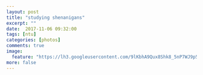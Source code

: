 ```yaml
---
layout: post
title: "studying shenanigans"
excerpt: ""
date:  2017-11-06 09:32:00
tags: [ntu]
categories: [photos]
comments: true
image:
  feature: "https://lh3.googleusercontent.com/9lKbhA9Qux8Shk8_5nP7WJ9p5dMX51BuQqS0XuW04KtwG5wR3s37jANFB3ewi6ASixNGOno9Ej1CJsgte8U3PTxVFdsE1WBY-Hr0UctyB6FjBTIxpMsswupBL-c3Xd2PCneO39copz_UfqDkJ0S-yfGHGDfQbC0F67DYtg-PCFzmgFnsvDlzUQRTI4NhgcEgHgmEIVCE9EZ4i8jvxM50V9Ou073b9jVchR91Iy31hApCbP7GtESmLEpNOQaElGDPXpqbcNXGMwqK6NutItzQdQuqvm-4E69OCul72B5-x1Orit7kUyBAw7x_yUOt8a67GWVDeZu-rgYyQg39u88E_xlFr8pOPQewm6kQ6Y40tvdUHSHIZUIkgiZvoNAYj8jF7T0Rs_Oo5RoRxNoV6g20Vk7LVE3JLfNN_7qJgakIooJbVo3Uqt-QK72ByPp30DcGKPEJKkVbEPRcsjWavI6am5zd87-5_RLxO_0S_JV9TrJMVyF3j0GaIsK9Q4DRUnLtIZViLPEQEiVXcW6CGevVVw0NOtOKp6hxdlThyz3EuvyHmr7uB8OTjDN3VdA_RKkRM73W6hEcqxI_oy5wjTX8Nfcd4UzamOubtRL2mzRJb--oFcyz6Coqs2EterrTEnzA6uX32PTHEFhLid3D28zHWe22bdgeM9IgvsN7=w854-h1518-no"
more: false
---
```

